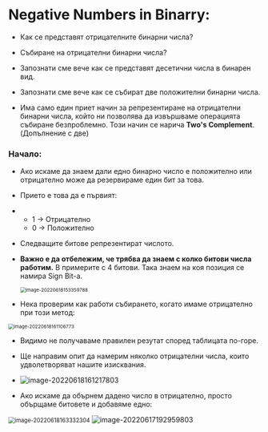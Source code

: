# Negative Numbers in Binarry:

- Как се представят отрицателните бинарни числа?
- Събиране на отрицателни бинарни числа?



- Запознати сме вече как се представят десетични числа в бинарен вид.

- Запознати сме вече как се събират две положителни бинарни числа.



- Има само един приет начин за репрезентиране на отрицателни бинарни числа, който ни позволява да извършваме операцията събиране безпроблемно. Този начин се нарича **Two's Complement**. (Допълнение с две)



### Начало:

- Ако искаме да знаем дали едно бинарно число е положително или отрицателно може да резервираме един бит за това.

- Прието е това да е първият:

- - 1 -> Отрицателно
  - 0 -> Положително

- Следващите битове репрезентират числото.

- **Важно е да отбележим, че трябва да знаем с колко битови числа работим.** В примерите с 4 битови. Така знаем на коя позиция се намира Sign Bit-a.

  <img src="C:\Users\Gosho\Desktop\GitHub\8-bit-Computer\Pictures\image-20220618153359788.png" alt="image-20220618153359788" style="zoom:67%;" />

- Нека проверим как работи събирането, когато имаме отрицателно при този метод:

<img src="C:\Users\Gosho\Desktop\GitHub\8-bit-Computer\Pictures\image-20220618161106773.png" alt="image-20220618161106773" style="zoom:67%;" />

- Видимо не получаваме правилен резутат според таблицата по-горе.
- Ще направим опит да намерим няколко отрицателни числа, които удволетворяват нашите изисквания.
- <img src="C:\Users\Gosho\Desktop\GitHub\8-bit-Computer\Pictures\image-20220618161217803.png" alt="image-20220618161217803"  />

- Ако искаме да обърнем дадено число в отрицателно, просто обърщаме битовете и добавяме едно:

<img src="C:\Users\Gosho\Desktop\GitHub\8-bit-Computer\Pictures\image-20220618163332304.png" alt="image-20220618163332304" style="zoom:80%;" />



<img src="C:\Users\Gosho\Desktop\GitHub\8-bit-Computer\Pictures\image-20220617192959803.png" alt="image-20220617192959803"  />